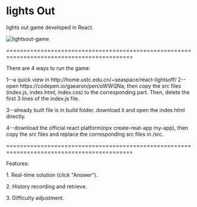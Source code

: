 # lights Out
lights out game developed in React.</p>
![lightsout-game](https://user-images.githubusercontent.com/45749967/161233715-8f3ed4eb-eaf4-40b4-bab8-1a91df8447b4.png)
</p>===========================================================================================</p>
There are 4 ways to run the game: </p>
1--a quick view in http://home.ustc.edu.cn/~seaspace/react-lightsoff/
2--open https://codepen.io/gaearon/pen/oWWQNa; then copy the src files (index.js, index.html, index.css) to the corresponding part. Then, delete the first 3 lines of the index.js file. </p>
3--already built file is in build folder. download it and open the index.html directly. </p>
4--download the official react platform(npx create-reat-app my-app), then copy the src files and replace the corresponding src files in /src. </p>
</p>===========================================================================================</p>
Features: </p>
1. Real-time solution (click "Answer"). </p>
2. History recording and retrieve. </p>
3. Difficulty adjustment. </p>

